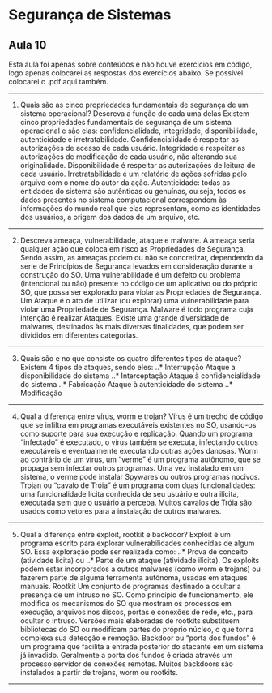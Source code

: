 # Segurança de Sistemas
Aula 10
-------
Esta aula foi apenas sobre conteúdos e não houve exercícios em código, logo apenas colocarei as respostas dos exercícios abaixo.
Se possível colocarei o .pdf aqui também.

---

1. Quais são as cinco propriedades fundamentais de segurança de um sistema operacional? Descreva a função de cada uma delas
Existem cinco propriedades fundamentais de segurança de um sistema operacional e são elas: confidencialidade, integridade, disponibilidade, autenticidade e irretratabilidade.
Confidencialidade é respeitar as autorizações de acesso de cada usuário.
Integridade é respeitar as autorizações de modificação de cada usuário, não alterando sua originalidade.
Disponibilidade é respeitar as autorizações de leitura de cada usuário.
Irretratabilidade é um relatório de ações sofridas pelo arquivo com o nome do autor da ação.
Autenticidade: todas as entidades do sistema são autênticas ou genuínas, ou seja, todos os dados presentes no sistema computacional correspondem às informações do mundo real que elas representam, como as identidades dos usuários, a origem dos dados de um arquivo, etc.

---

2. Descreva ameaça, vulnerabilidade, ataque e malware.
A ameaça seria qualquer ação que coloca em risco as Propriedades de Segurança.
Sendo assim, as ameaças podem ou não se concretizar, dependendo da serie de Princípios de Segurança levados em consideração durante a construção do SO.
Uma vulnerabilidade é um defeito ou problema (intencional ou não) presente no código de um aplicativo ou do próprio SO, que possa ser explorado para violar as Propriedades de Segurança.
Um Ataque é o ato de utilizar (ou explorar) uma vulnerabilidade para violar uma Propriedade de Segurança.
Malware é todo programa cuja intenção é realizar Ataques. Existe uma grande diversidade de malwares, destinados às mais diversas finalidades, que podem ser divididos em diferentes categorias.

---

3. Quais são e no que consiste os quatro diferentes tipos de ataque?
Existem 4 tipos de ataques, sendo eles:
..* Interrupção
Ataque a disponibilidade do sistema
..* Interceptação
Ataque à confidencialidade do sistema
..* Fabricação
Ataque à autenticidade do sistema
..* Modificação

---

4. Qual a diferença entre vírus, worm e trojan?
Vírus é um trecho de código que se infiltra em programas executáveis existentes no SO, usando-os como suporte para sua execução e replicação. Quando um programa “infectado” é executado, o vírus também se executa, infectando outros executáveis e eventualmente executando outras ações danosas.
Worm ao contrário de um vírus, um “verme” é um programa autônomo, que se propaga sem infectar outros programas. Uma vez instalado em um sistema, o verme pode instalar Spywares ou outros programas nocivos.
Trojan ou “cavalo de Tróia” é um programa com duas funcionalidades: uma funcionalidade lícita conhecida de seu usuário e outra ilícita, executada sem que o usuário a perceba. Muitos cavalos de Tróia são usados como vetores para a instalação de outros malwares.

---

5. Qual a diferença entre exploit, rootkit e backdoor?
Exploit é um programa escrito para explorar vulnerabilidades conhecidas de algum SO.
Essa exploração pode ser realizada como:
..* Prova de conceito (atividade licita) ou
..* Parte de um ataque (atividade ilícita).
Os exploits podem estar incorporados a outros malwares (como worm e trojans) ou fazerem parte de alguma ferramenta autônoma, usadas em ataques manuais.
Rootkit
Um conjunto de programas destinado a ocultar a presença de um intruso no SO.
Como princípio de funcionamento, ele modifica os mecanismos do SO que mostram os processos em execução, arquivos nos discos, portas e conexões de rede, etc., para ocultar o intruso.
Versões mais elaboradas de rootkits substituem bibliotecas do SO ou modificam partes do próprio núcleo, o que torna complexa sua detecção e remoção.
Backdoor ou “porta dos fundos” é um programa que facilita a entrada posterior do atacante em um sistema já invadido.
Geralmente a porta dos fundos é criada através um processo servidor de conexões remotas.
Muitos backdoors são instalados a partir de trojans, worm ou rootkits.

---